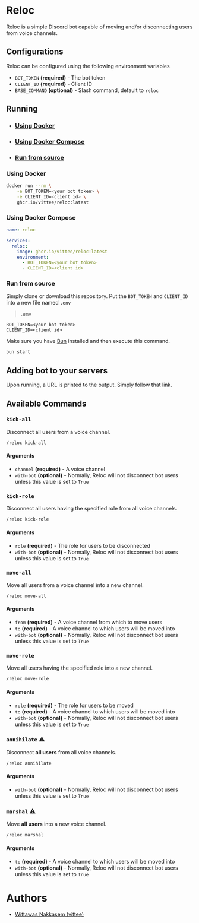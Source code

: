 # Reloc

Reloc is a simple Discord bot capable of moving and/or disconnecting users from voice channels.

## Configurations

Reloc can be configured using the following environment variables

- `BOT_TOKEN` **(required)** - The bot token
- `CLIENT_ID` **(required)** - Client ID
- `BASE_COMMAND` **(optional)** - Slash command, default to `reloc`

## Running

- ### [Using Docker](#using-docker-1)
- ### [Using Docker Compose](#using-docker-compose-1)
- ### [Run from source](#run-from-source-1)

### Using Docker
```sh
docker run --rm \
    -e BOT_TOKEN=<your bot token> \
    -e CLIENT_ID=<client id> \
    ghcr.io/vittee/reloc:latest
```

### Using Docker Compose
```yaml
name: reloc

services:
  reloc:
    image: ghcr.io/vittee/reloc:latest
    environment:
      - BOT_TOKEN=<your bot token>
      - CLIENT_ID=<client id>
```

### Run from source
Simply clone or download this repository. Put the `BOT_TOKEN` and `CLIENT_ID` into a new file named `.env`

> .env
```
BOT_TOKEN=<your bot token>
CLIENT_ID=<client id>
```

Make sure you have [Bun](https://bun.sh/) installed and then execute this command.

```sh
bun start
```

## Adding bot to your servers
Upon running, a URL is printed to the output. Simply follow that link.

## Available Commands

### `kick-all`
Disconnect all users from a voice channel.

```
/reloc kick-all
```

#### Arguments
- `channel` **(required)** - A voice channel
- `with-bot` **(optional)** - Normally, Reloc will not disconnect bot users unless this value is set to `True`

### `kick-role`
Disconnect all users having the specified role from all voice channels.

```
/reloc kick-role
```

#### Arguments
- `role` **(required)** - The role for users to be disconnected
- `with-bot` **(optional)** - Normally, Reloc will not disconnect bot users unless this value is set to `True`

### `move-all`
Move all users from a voice channel into a new channel.

```
/reloc move-all
```

#### Arguments
- `from` **(required)** - A voice channel from which to move users
- `to` **(required)** - A voice channel to which users will be moved into
- `with-bot` **(optional)** - Normally, Reloc will not disconnect bot users unless this value is set to `True`

### `move-role`
Move all users having the specified role into a new channel.

```
/reloc move-role
```

#### Arguments
- `role` **(required)** - The role for users to be moved
- `to` **(required)** - A voice channel to which users will be moved into
- `with-bot` **(optional)** - Normally, Reloc will not disconnect bot users unless this value is set to `True`

### `annihilate` :warning:
Disconnect **all users** from all voice channels.

```
/reloc annihilate
```

#### Arguments
- `with-bot` **(optional)** - Normally, Reloc will not disconnect bot users unless this value is set to `True`

### `marshal` :warning:
Move **all users** into a new voice channel.

```
/reloc marshal
```

#### Arguments
- `to` **(required)** - A voice channel to which users will be moved into
- `with-bot` **(optional)** - Normally, Reloc will not disconnect bot users unless this value is set to `True`

# Authors
- [Wittawas Nakkasem (vittee)](https://github.com/vittee)
